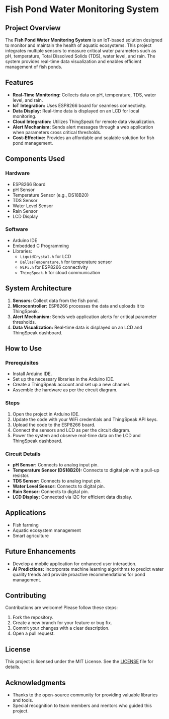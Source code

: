 # Fish Pond Water Monitoring System

## Project Overview
The **Fish Pond Water Monitoring System** is an IoT-based solution designed to monitor and maintain the health of aquatic ecosystems. This project integrates multiple sensors to measure critical water parameters such as pH, temperature, Total Dissolved Solids (TDS), water level, and rain. The system provides real-time data visualization and enables efficient management of fish ponds.

## Features
- **Real-Time Monitoring:** Collects data on pH, temperature, TDS, water level, and rain.
- **IoT Integration:** Uses ESP8266 board for seamless connectivity.
- **Data Display:** Real-time data is displayed on an LCD for local monitoring.
- **Cloud Integration:** Utilizes ThingSpeak for remote data visualization.
- **Alert Mechanism:** Sends alert messages through a web application when parameters cross critical thresholds.
- **Cost-Effective:** Provides an affordable and scalable solution for fish pond management.

## Components Used
### Hardware
- ESP8266 Board
- pH Sensor
- Temperature Sensor (e.g., DS18B20)
- TDS Sensor
- Water Level Sensor
- Rain Sensor
- LCD Display

### Software
- Arduino IDE
- Embedded C Programming
- Libraries:
  - `LiquidCrystal.h` for LCD
  - `DallasTemperature.h` for temperature sensor
  - `WiFi.h` for ESP8266 connectivity
  - `ThingSpeak.h` for cloud communication

## System Architecture
1. **Sensors:** Collect data from the fish pond.
2. **Microcontroller:** ESP8266 processes the data and uploads it to ThingSpeak.
3. **Alert Mechanism:** Sends web application alerts for critical parameter thresholds.
4. **Data Visualization:** Real-time data is displayed on an LCD and ThingSpeak dashboard.

## How to Use
### Prerequisites
- Install Arduino IDE.
- Set up the necessary libraries in the Arduino IDE.
- Create a ThingSpeak account and set up a new channel.
- Assemble the hardware as per the circuit diagram.

### Steps

1. Open the project in Arduino IDE.
2. Update the code with your WiFi credentials and ThingSpeak API keys.
3. Upload the code to the ESP8266 board.
4. Connect the sensors and LCD as per the circuit diagram.
5. Power the system and observe real-time data on the LCD and ThingSpeak dashboard.


### Circuit Details
- **pH Sensor:** Connects to analog input pin.
- **Temperature Sensor (DS18B20):** Connects to digital pin with a pull-up resistor.
- **TDS Sensor:** Connects to analog input pin.
- **Water Level Sensor:** Connects to digital pin.
- **Rain Sensor:** Connects to digital pin.
- **LCD Display:** Connected via I2C for efficient data display.

## Applications
- Fish farming
- Aquatic ecosystem management
- Smart agriculture

## Future Enhancements
- Develop a mobile application for enhanced user interaction.
- **AI Predictions:** Incorporate machine learning algorithms to predict water quality trends and provide proactive recommendations for pond management.

## Contributing
Contributions are welcome! Please follow these steps:
1. Fork the repository.
2. Create a new branch for your feature or bug fix.
3. Commit your changes with a clear description.
4. Open a pull request.

## License
This project is licensed under the MIT License. See the [LICENSE](LICENSE) file for details.

## Acknowledgments
- Thanks to the open-source community for providing valuable libraries and tools.
- Special recognition to team members and mentors who guided this project.


